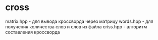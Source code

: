 # cross

matrix.hpp - для вывода кроссворда через матрицу
words.hpp - для получения количества слов и слов из файла
criss.hpp - алгоритм составления кроссворда
 
